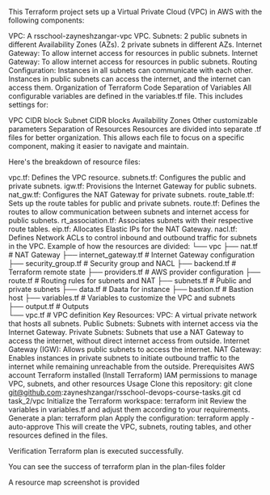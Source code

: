This Terraform project sets up a Virtual Private Cloud (VPC) in AWS with the following components:

VPC: A rsschool-zayneshzangar-vpc VPC.
Subnets:
2 public subnets in different Availability Zones (AZs).
2 private subnets in different AZs.
Internet Gateway: To allow internet access for resources in public subnets.
Internet Gateway: To allow internet access for resources in public subnets.
Routing Configuration:
Instances in all subnets can communicate with each other.
Instances in public subnets can access the internet, and the internet can access them.
Organization of Terraform Code
Separation of Variables
All configurable variables are defined in the variables.tf file. This includes settings for:

VPC CIDR block
Subnet CIDR blocks
Availability Zones
Other customizable parameters
Separation of Resources
Resources are divided into separate .tf files for better organization. This allows each file to focus on a specific component, making it easier to navigate and maintain.

Here's the breakdown of resource files:

vpc.tf: Defines the VPC resource.
subnets.tf: Configures the public and private subnets.
igw.tf: Provisions the Internet Gateway for public subnets.
nat_gw.tf: Configures the NAT Gateway for private subnets.
route_table.tf: Sets up the route tables for public and private subnets.
route.tf: Defines the routes to allow communication between subnets and internet access for public subnets.
rt_association.tf: Associates subnets with their respective route tables.
eip.tf: Allocates Elastic IPs for the NAT Gateway.
nacl.tf: Defines Network ACLs to control inbound and outbound traffic for subnets in the VPC.
Example of how the resources are divided:
└── vpc
    ├── nat.tf                # NAT Gateway
    ├── internet_gateway.tf   # Internet Gateway configuration
    ├── security_group.tf     # Security group and NACL
    ├── backend.tf            # Terraform remote state
    ├── providers.tf          # AWS provider configuration
    ├── route.tf              # Routing rules for subnets and NAT
    ├── subnets.tf            # Public and private subnets
    ├── data.tf               # Daata for instance
    ├── bastion.tf            # Bastion host
    ├── variables.tf          # Variables to customize the VPC and subnets        
    ├── output.tf             # Outputs  
    └── vpc.tf                # VPC definition
Key Resources:
VPC: A virtual private network that hosts all subnets.
Public Subnets: Subnets with internet access via the Internet Gateway.
Private Subnets: Subnets that use a NAT Gateway to access the internet, without direct internet access from outside.
Internet Gateway (IGW): Allows public subnets to access the internet.
NAT Gateway: Enables instances in private subnets to initiate outbound traffic to the internet while remaining unreachable from the outside.
Prerequisites
AWS account
Terraform installed (Install Terraform)
IAM permissions to manage VPC, subnets, and other resources
Usage
Clone this repository:
git clone git@github.com:zayneshzangar/rsschool-devops-course-tasks.git
cd task_2/vpc
Initialize the Terraform workspace:
terraform init
Review the variables in variables.tf and adjust them according to your requirements.
Generate a plan:
terraform plan
Apply the configuration:
terraform apply -auto-approve
This will create the VPC, subnets, routing tables, and other resources defined in the files.

Verification
Terraform plan is executed successfully.

You can see the success of terraform plan in the plan-files folder

A resource map screenshot is provided
